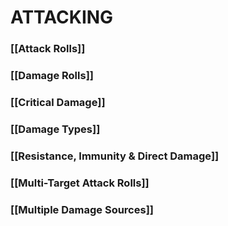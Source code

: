 # ATTACKING

### [[Attack Rolls]]

### [[Damage Rolls]]

### [[Critical Damage]]

### [[Damage Types]]

### [[Resistance, Immunity & Direct Damage]]

### [[Multi-Target Attack Rolls]]

### [[Multiple Damage Sources]]